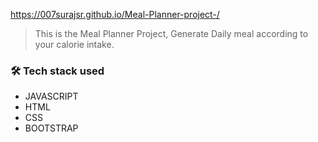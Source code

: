 https://007surajsr.github.io/Meal-Planner-project-/


> This is the Meal Planner Project, Generate Daily meal according to your calorie intake.
### 🛠 Tech stack used

- JAVASCRIPT
- HTML
- CSS
- BOOTSTRAP
